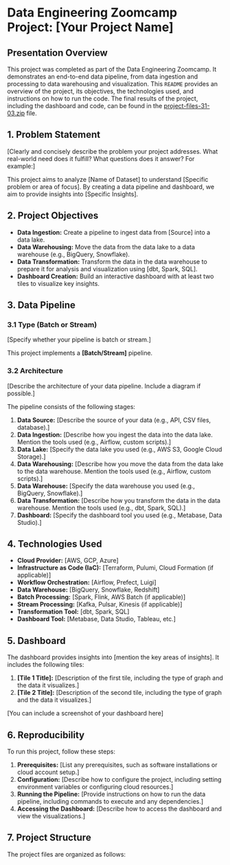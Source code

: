 # Data Engineering Zoomcamp Project: [Your Project Name]

## Presentation Overview

This project was completed as part of the Data Engineering Zoomcamp. It demonstrates an end-to-end data pipeline, from data ingestion and processing to data warehousing and visualization. This `README` provides an overview of the project, its objectives, the technologies used, and instructions on how to run the code. The final results of the project, including the dashboard and code, can be found in the [project-files-31-03.zip](https://github.com/elenset/data-engineering-zoomcamp/blob/main/project/files/project-files-31-03.zip) file.

## 1. Problem Statement

[Clearly and concisely describe the problem your project addresses. What real-world need does it fulfill?  What questions does it answer?  For example:]

This project aims to analyze [Name of Dataset] to understand [Specific problem or area of focus]. By creating a data pipeline and dashboard, we aim to provide insights into [Specific Insights].

## 2. Project Objectives

*   **Data Ingestion:** Create a pipeline to ingest data from [Source] into a data lake.
*   **Data Warehousing:** Move the data from the data lake to a data warehouse (e.g., BigQuery, Snowflake).
*   **Data Transformation:** Transform the data in the data warehouse to prepare it for analysis and visualization using [dbt, Spark, SQL].
*   **Dashboard Creation:** Build an interactive dashboard with at least two tiles to visualize key insights.

## 3. Data Pipeline

### 3.1 Type (Batch or Stream)

[Specify whether your pipeline is batch or stream.]

This project implements a **[Batch/Stream]** pipeline.

### 3.2 Architecture

[Describe the architecture of your data pipeline. Include a diagram if possible.]

The pipeline consists of the following stages:

1.  **Data Source:** [Describe the source of your data (e.g., API, CSV files, database).]
2.  **Data Ingestion:** [Describe how you ingest the data into the data lake. Mention the tools used (e.g., Airflow, custom scripts).]
3.  **Data Lake:** [Specify the data lake you used (e.g., AWS S3, Google Cloud Storage).]
4.  **Data Warehousing:** [Describe how you move the data from the data lake to the data warehouse. Mention the tools used (e.g., Airflow, custom scripts).]
5.  **Data Warehouse:** [Specify the data warehouse you used (e.g., BigQuery, Snowflake).]
6.  **Data Transformation:** [Describe how you transform the data in the data warehouse. Mention the tools used (e.g., dbt, Spark, SQL).]
7.  **Dashboard:** [Specify the dashboard tool you used (e.g., Metabase, Data Studio).]

## 4. Technologies Used

*   **Cloud Provider:** [AWS, GCP, Azure]
*   **Infrastructure as Code (IaC):** [Terraform, Pulumi, Cloud Formation (if applicable)]
*   **Workflow Orchestration:** [Airflow, Prefect, Luigi]
*   **Data Warehouse:** [BigQuery, Snowflake, Redshift]
*   **Batch Processing:** [Spark, Flink, AWS Batch (if applicable)]
*   **Stream Processing:** [Kafka, Pulsar, Kinesis (if applicable)]
*   **Transformation Tool:** [dbt, Spark, SQL]
*   **Dashboard Tool:** [Metabase, Data Studio, Tableau, etc.]

## 5. Dashboard

The dashboard provides insights into [mention the key areas of insights]. It includes the following tiles:

1.  **[Tile 1 Title]:** [Description of the first tile, including the type of graph and the data it visualizes.]
2.  **[Tile 2 Title]:** [Description of the second tile, including the type of graph and the data it visualizes.]

[You can include a screenshot of your dashboard here]

## 6. Reproducibility

To run this project, follow these steps:

1.  **Prerequisites:** [List any prerequisites, such as software installations or cloud account setup.]
2.  **Configuration:** [Describe how to configure the project, including setting environment variables or configuring cloud resources.]
3.  **Running the Pipeline:** [Provide instructions on how to run the data pipeline, including commands to execute and any dependencies.]
4.  **Accessing the Dashboard:** [Describe how to access the dashboard and view the visualizations.]

## 7. Project Structure

The project files are organized as follows:

